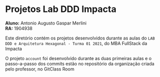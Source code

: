 # Projetos Lab DDD Impacta  
  
**Aluno:** Antonio Augusto Gaspar Merlini  
**RA:** 1904938  
  
Este diretório contém os projetos desenvolvidos durante as aulas do `LAB DDD e Arquitetura Hexagonal - Turma 01 2021`, do MBA FullStack da Impacta  
  
O projeto `account` foi desenvolvido durante as duas primeiras aulas e o passo-a-passo dos commits estão no repositório da organização criada pelo professor, no GitClass Room